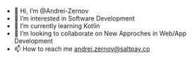 - 👋 Hi, I’m @Andrei-Zernov
- 👀 I’m interested in Software Development 
- 🌱 I’m currently learning Kotlin
- 💞️ I’m looking to collaborate on New Approches in Web/App Development
- 📫 How to reach me andrei.zernov@saltpay.co

<!---
Andrei-Zernov/Andrei-Zernov is a ✨ special ✨ repository because its `README.md` (this file) appears on your GitHub profile.
You can click the Preview link to take a look at your changes.
--->
